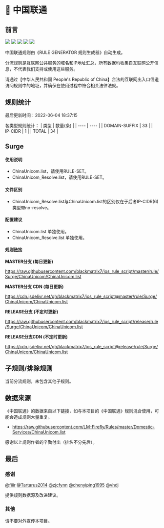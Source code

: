 # 🧸 中国联通

## 前言

![](https://shields.io/badge/-移除重复规则-ff69b4) ![](https://shields.io/badge/-DOMAIN与DOMAIN--SUFFIX合并-green) ![](https://shields.io/badge/-DOMAIN--SUFFIX间合并-critical) ![](https://shields.io/badge/-DOMAIN--SUFFIX与DOMAIN--KEYWORD合并-blue) ![](https://shields.io/badge/-IP--CIDR(6)合并-blueviolet) 

中国联通规则由《RULE GENERATOR 规则生成器》自动生成。

分流规则是互联网公共服务的域名和IP地址汇总，所有数据均收集自互联网公开信息，不代表我们支持或使用这些服务。

请通过【中华人民共和国 People's Republic of China】合法的互联网出入口信道访问规则中的地址，并确保在使用过程中符合相关法律法规。

## 规则统计

最后更新时间：2022-06-04 18:37:15

各类型规则统计：
| 类型 | 数量(条)  | 
| ---- | ----  |
| DOMAIN-SUFFIX | 33  | 
| IP-CIDR | 1  | 
| TOTAL | 34  | 


## Surge 

#### 使用说明
- ChinaUnicom.list，请使用RULE-SET。
- ChinaUnicom_Resolve.list，请使用RULE-SET。

#### 文件区别
- ChinaUnicom_Resolve.list与ChinaUnicom.list的区别仅在于后者IP-CIDR(6)类型带no-resolve。

#### 配置建议
- ChinaUnicom.list 单独使用。
- ChinaUnicom_Resolve.list 单独使用。

#### 规则链接
**MASTER分支 (每日更新)**

https://raw.githubusercontent.com/blackmatrix7/ios_rule_script/master/rule/Surge/ChinaUnicom/ChinaUnicom.list

**MASTER分支 CDN (每日更新)**

https://cdn.jsdelivr.net/gh/blackmatrix7/ios_rule_script@master/rule/Surge/ChinaUnicom/ChinaUnicom.list

**RELEASE分支 (不定时更新)**

https://raw.githubusercontent.com/blackmatrix7/ios_rule_script/release/rule/Surge/ChinaUnicom/ChinaUnicom.list

**RELEASE分支CDN (不定时更新)**

https://cdn.jsdelivr.net/gh/blackmatrix7/ios_rule_script@release/rule/Surge/ChinaUnicom/ChinaUnicom.list

## 子规则/排除规则


当前分流规则，未包含其他子规则。

## 数据来源

《中国联通》的数据来自以下链接，如与本项目的《中国联通》规则混合使用，可能会造成规则大量重复。

- https://raw.githubusercontent.com/LM-Firefly/Rules/master/Domestic-Services/ChinaUnicom.list


感谢以上规则作者的辛勤付出（排名不分先后）。

## 最后

### 感谢

[@fiiir](https://github.com/fiiir) [@Tartarus2014](https://github.com/Tartarus2014) [@zjcfynn](https://github.com/zjcfynn) [@chenyiping1995](https://github.com/chenyiping1995) [@vhdj](https://github.com/vhdj)

提供规则数据源及改进建议。

### 其他

请不要对外宣传本项目。